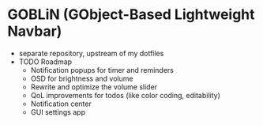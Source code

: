 # GOBLiN (GObject-Based Lightweight Navbar)
* separate repository, upstream of my dotfiles
* TODO Roadmap
    * Notification popups for timer and reminders
    * OSD for brightness and volume
    * Rewrite and optimize the volume slider
    * QoL improvements for todos (like color coding, editability)
    * Notification center 
    * GUI settings app



